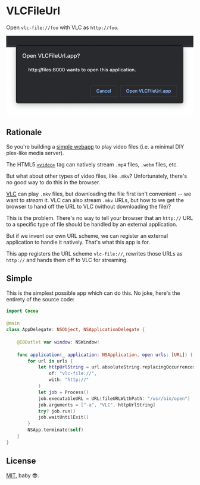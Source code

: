 # VLCFileUrl

Open `vlc-file://foo` with VLC as `http://foo`.

![](.media/open.png)


## Rationale

So you're building a [simple webapp](https://github.com/pepaslabs/mserve.py) to play video files (i.e. a minimal DIY plex-like media server).

The HTML5 [`<video>`](https://en.wikipedia.org/wiki/HTML5_video) tag can natively stream `.mp4` files, `.webm` files, etc.

But what about other types of video files, like `.mkv`?  Unfortunately, there's no good way to do this in the browser.

[VLC](https://www.videolan.org/vlc/) can play `.mkv` files, but downloading the file first isn't convenient -- we want to _stream_ it.  VLC can also stream `.mkv` URLs, but how to we get the browser to hand off the URL to VLC (without downloading the file)?

This is the problem.  There's no way to tell your browser that an `http://` URL to a specific type of file should be handled by an external application.

But if we invent our own URL scheme, we can register an external application to handle it natively.  That's what this app is for.

This app registers the URL scheme `vlc-file://`, rewrites those URLs as `http://` and hands them off to VLC for streaming.


## Simple

This is the simplest possible app which can do this.  No joke, here's the entirety of the source code:

```swift
import Cocoa

@main
class AppDelegate: NSObject, NSApplicationDelegate {

    @IBOutlet var window: NSWindow!
    
    func application(_ application: NSApplication, open urls: [URL]) {
        for url in urls {
            let httpUrlString = url.absoluteString.replacingOccurrences(
                of: "vlc-file://",
                with: "http://"
            )
            let job = Process()
            job.executableURL = URL(fileURLWithPath: "/usr/bin/open")
            job.arguments = ["-a", "VLC", httpUrlString]
            try? job.run()
            job.waitUntilExit()
        }
        NSApp.terminate(self)
    }
}
```


## License

[MIT](https://opensource.org/license/mit/), baby 😎.
